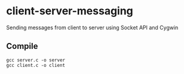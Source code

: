 # client-server-messaging

Sending messages from client to server using Socket API and Cygwin

## Compile

```
gcc server.c -o server
gcc client.c -o client
```